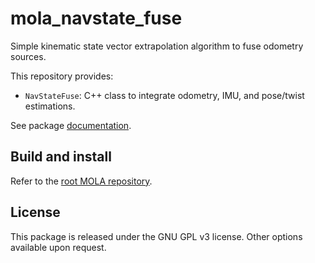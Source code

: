 # mola_navstate_fuse
Simple kinematic state vector extrapolation algorithm to fuse odometry sources.

This repository provides:
* `NavStateFuse`: C++ class to integrate odometry, IMU, and pose/twist estimations.

See package [documentation](https://docs.mola-slam.org/latest/modules.html).


## Build and install
Refer to the [root MOLA repository](https://github.com/MOLAorg/mola).

## License
This package is released under the GNU GPL v3 license. Other options available upon request.
